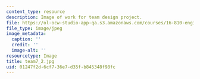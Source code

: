 ```yaml
---
content_type: resource
description: Image of work for team design project.
file: https://ol-ocw-studio-app-qa.s3.amazonaws.com/courses/16-810-engineering-design-and-rapid-prototyping-january-iap-2005/01247f2d6cf736e7d35fb845348f98fc_team7_2.jpg
file_type: image/jpeg
image_metadata:
  caption: ''
  credit: ''
  image-alt: ''
resourcetype: Image
title: team7_2.jpg
uid: 01247f2d-6cf7-36e7-d35f-b845348f98fc
---
```

